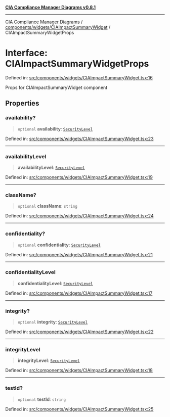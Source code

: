 [**CIA Compliance Manager Diagrams v0.8.1**](../../../../README.md)

***

[CIA Compliance Manager Diagrams](../../../../modules.md) / [components/widgets/CIAImpactSummaryWidget](../README.md) / CIAImpactSummaryWidgetProps

# Interface: CIAImpactSummaryWidgetProps

Defined in: [src/components/widgets/CIAImpactSummaryWidget.tsx:16](https://github.com/Hack23/cia-compliance-manager/blob/aea527f1006de96602c10bb201453301cffe7b07/src/components/widgets/CIAImpactSummaryWidget.tsx#L16)

Props for CIAImpactSummaryWidget component

## Properties

### availability?

> `optional` **availability**: [`SecurityLevel`](../../../../types/cia/type-aliases/SecurityLevel.md)

Defined in: [src/components/widgets/CIAImpactSummaryWidget.tsx:23](https://github.com/Hack23/cia-compliance-manager/blob/aea527f1006de96602c10bb201453301cffe7b07/src/components/widgets/CIAImpactSummaryWidget.tsx#L23)

***

### availabilityLevel

> **availabilityLevel**: [`SecurityLevel`](../../../../types/cia/type-aliases/SecurityLevel.md)

Defined in: [src/components/widgets/CIAImpactSummaryWidget.tsx:19](https://github.com/Hack23/cia-compliance-manager/blob/aea527f1006de96602c10bb201453301cffe7b07/src/components/widgets/CIAImpactSummaryWidget.tsx#L19)

***

### className?

> `optional` **className**: `string`

Defined in: [src/components/widgets/CIAImpactSummaryWidget.tsx:24](https://github.com/Hack23/cia-compliance-manager/blob/aea527f1006de96602c10bb201453301cffe7b07/src/components/widgets/CIAImpactSummaryWidget.tsx#L24)

***

### confidentiality?

> `optional` **confidentiality**: [`SecurityLevel`](../../../../types/cia/type-aliases/SecurityLevel.md)

Defined in: [src/components/widgets/CIAImpactSummaryWidget.tsx:21](https://github.com/Hack23/cia-compliance-manager/blob/aea527f1006de96602c10bb201453301cffe7b07/src/components/widgets/CIAImpactSummaryWidget.tsx#L21)

***

### confidentialityLevel

> **confidentialityLevel**: [`SecurityLevel`](../../../../types/cia/type-aliases/SecurityLevel.md)

Defined in: [src/components/widgets/CIAImpactSummaryWidget.tsx:17](https://github.com/Hack23/cia-compliance-manager/blob/aea527f1006de96602c10bb201453301cffe7b07/src/components/widgets/CIAImpactSummaryWidget.tsx#L17)

***

### integrity?

> `optional` **integrity**: [`SecurityLevel`](../../../../types/cia/type-aliases/SecurityLevel.md)

Defined in: [src/components/widgets/CIAImpactSummaryWidget.tsx:22](https://github.com/Hack23/cia-compliance-manager/blob/aea527f1006de96602c10bb201453301cffe7b07/src/components/widgets/CIAImpactSummaryWidget.tsx#L22)

***

### integrityLevel

> **integrityLevel**: [`SecurityLevel`](../../../../types/cia/type-aliases/SecurityLevel.md)

Defined in: [src/components/widgets/CIAImpactSummaryWidget.tsx:18](https://github.com/Hack23/cia-compliance-manager/blob/aea527f1006de96602c10bb201453301cffe7b07/src/components/widgets/CIAImpactSummaryWidget.tsx#L18)

***

### testId?

> `optional` **testId**: `string`

Defined in: [src/components/widgets/CIAImpactSummaryWidget.tsx:25](https://github.com/Hack23/cia-compliance-manager/blob/aea527f1006de96602c10bb201453301cffe7b07/src/components/widgets/CIAImpactSummaryWidget.tsx#L25)
